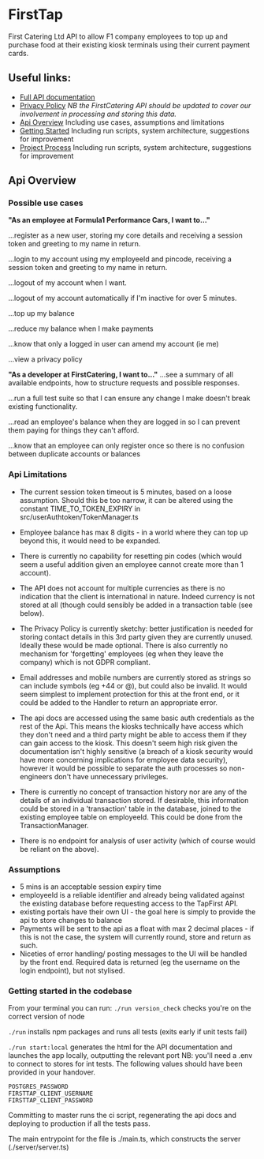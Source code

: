 # FirstTap
First Catering Ltd API to allow F1 company employees to top up and purchase food at their existing kiosk terminals using their current payment cards. 

## Useful links:
- [Full API documentation](https://firsttap.appspot.com/docs#)
- [Privacy Policy](https://firsttap.appspot.com/docs/privacy) _NB the FirstCatering API should be updated to cover our involvement in processing and storing this data._
- [Api Overview]() Including use cases, assumptions and limitations
- [Getting Started]() Including run scripts, system architecture, suggestions for improvement
- [Project Process]() Including run scripts, system architecture, suggestions for improvement

## Api Overview

### Possible use cases
**"As an employee at Formula1 Performance Cars, I want to..."**

...register as a new user, storing my core details and receiving a session token and greeting to my name in return.

...login to my account using my employeeId and pincode, receiving a session token and greeting to my name in return.

...logout of my account when I want.

...logout of my account automatically if I'm inactive for over 5 minutes.

...top up my balance

...reduce my balance when I make payments

...know that only a logged in user can amend my account (ie me)

...view a privacy policy

**"As a developer at FirstCatering, I want to..."**
...see a summary of all available endpoints, how to structure requests and possible responses.

...run a full test suite so that I can ensure any change I make doesn't break existing functionality.

...read an employee's balance when they are logged in so I can prevent them paying for things they can't afford.

...know that an employee can only register once so there is no confusion between duplicate accounts or balances

### Api Limitations 
- The current session token timeout is 5 minutes, based on a loose assumption. Should this be too narrow, it can be altered using the constant TIME_TO_TOKEN_EXPIRY in src/userAuthtoken/TokenManager.ts

- Employee balance has max 8 digits - in a world where they can top up beyond this, it would need to be expanded.

- There is currently no capability for resetting pin codes (which would seem a useful addition given an employee cannot create more than 1 account).

- The API does not account for multiple currencies as there is no indication that the client is international in nature. Indeed currency is not stored at all (though could sensibly be added in a transaction table (see below). 

- The Privacy Policy is currently sketchy: better justification is needed for storing contact details in this 3rd party given they are currently unused. Ideally these would be made optional. There is also currently no mechanism for 'forgetting' employees (eg when they leave the company) which is not GDPR compliant. 

- Email addresses and mobile numbers are currently stored as strings so can include symbols (eg +44 or @), but could also be invalid. It would seem simplest to implement protection for this at the front end, or it could be added to the Handler to return an appropriate error. 

- The api docs are accessed using the same basic auth credentials as the rest of the Api. This means the kiosks technically have access which they don't need and a third party might be able to access them if they can gain access to the kiosk. This doesn't seem high risk given the documentation isn't highly sensitive (a breach of a kiosk security would have more concerning implications for employee data security), however it would be possible to separate the auth processes so non-engineers don't have unnecessary privileges. 


- There is currently no concept of transaction history nor are any of the details of an individual transaction stored. If desirable, this information could be stored in a 'transaction' table in the database, joined to the existing employee table on employeeId. This could be done from the TransactionManager.

- There is no endpoint for analysis of user activity (which of course would be reliant on the above).

### Assumptions 
- 5 mins is an acceptable session expiry time
- employeeId is a reliable identifier and already being validated against the existing database before requesting access to the TapFirst API.
- existing portals have their own UI - the goal here is simply to provide the api to store changes to balance
- Payments will be sent to the api as a float with max 2 decimal places - if this is not the case, the system will currently round, store and return as such. 
- Niceties of error handling/ posting messages to the UI will be handled by the front end. Required data is returned (eg the username on the login endpoint), but not stylised.

### Getting started in the codebase
From your terminal you can run: 
`./run version_check` checks you're on the correct version of node

`./run` installs npm packages and runs all tests (exits early if unit tests fail) 

`./run start:local` generates the html for the API documentation and launches the app locally, outputting the relevant port
NB: you'll need a .env to connect to stores for int tests. The following values should have been provided in your handover.
```
POSTGRES_PASSWORD
FIRSTTAP_CLIENT_USERNAME
FIRSTTAP_CLIENT_PASSWORD
```

Committing to master runs the ci script, regenerating the api docs and deploying to production if all the tests pass. 

The main entrypoint for the file is ./main.ts, which constructs the server (./server/server.ts)
